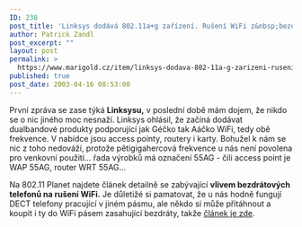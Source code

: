 ```yaml
---
ID: 238
post_title: 'Linksys dodává 802.11a+g zařízení. Rušení WiFi z&nbsp;bezdrátových telefonů?'
author: Patrick Zandl
post_excerpt: ""
layout: post
permalink: >
  https://www.marigold.cz/item/linksys-dodava-802-11a-g-zarizeni-ruseni-wifi-z-bezdratovych-telefonu
published: true
post_date: 2003-04-16 08:53:00
---
```

<P>První zpráva se zase týká <STRONG>Linksysu,</STRONG> v poslední době mám dojem, že nikdo se o nic jiného moc nesnaží. Linksys ohlásil, že začíná dodávat dualbandové produkty podporující jak Géčko tak Aáčko WiFi, tedy obě frekvence. V nabídce jsou access pointy, routery i karty. Bohužel k nám se nic z toho nedováží, protože pětigigahercová frekvence u nás není povolena pro venkovní použití... řada výrobků má označení 55AG - čili access point je WAP 55AG, router WRT 55AG...</P>
<P>Na 802.11 Planet najdete článek detailně se zabývající <STRONG>vlivem bezdrátových telefonů na rušení WiFi.</STRONG> Je důletižé si pamatovat, že u nás hodně fungují DECT telefony pracující v jiném pásmu, ale někdo si může přitáhnout a koupit i ty do WiFi pásem zasahující bezdráty, takže <A href="http://www.80211-planet.com/tutorials/article.php/2191241" target=_blank>článek je zde</A>.</P>